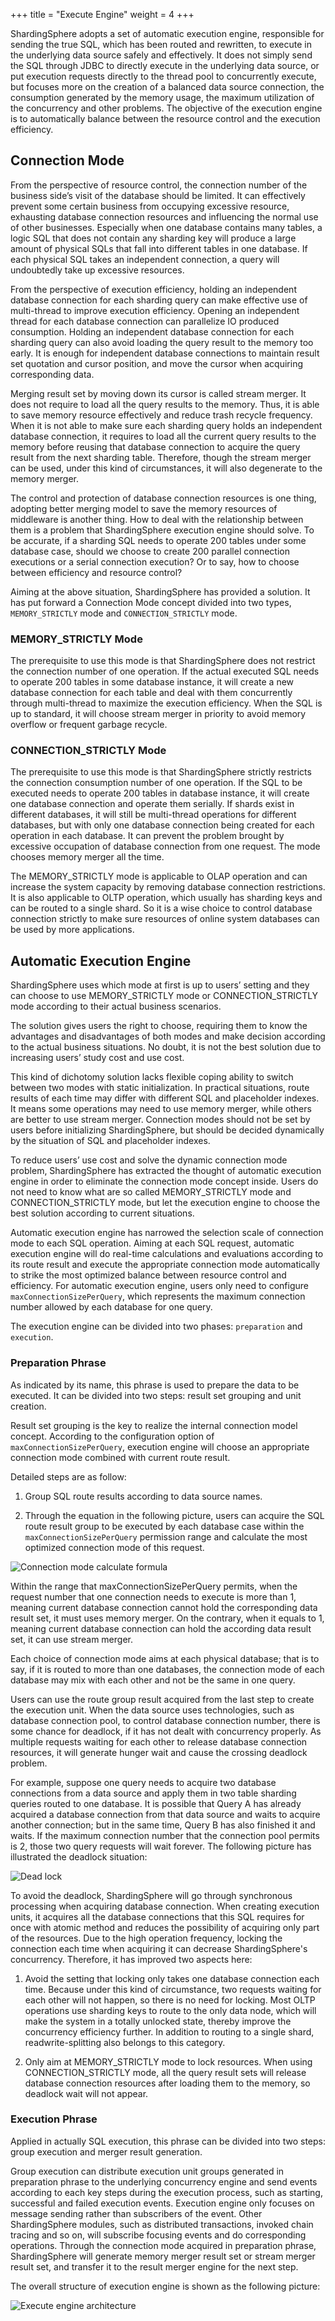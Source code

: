 +++
title = "Execute Engine"
weight = 4
+++

ShardingSphere adopts a set of automatic execution engine, responsible for sending the true SQL, which has been routed and rewritten, to execute in the underlying data source safely and effectively. It does not simply send the SQL through JDBC to directly execute in the underlying data source, or put execution requests directly to the thread pool to  concurrently execute, but focuses more on the creation of a balanced data source connection, the consumption generated by the memory usage, the maximum utilization of the concurrency and other problems. The objective of the execution engine is to automatically balance between the resource control and the execution efficiency.

## Connection Mode

From the perspective of resource control, the connection number of the business side’s visit of the database should be limited. It can effectively prevent some certain business from occupying excessive resource, exhausting database connection resources and influencing the normal use of other businesses. 
Especially when one database contains many tables, a logic SQL that does not contain any sharding key will produce a large amount of physical SQLs that fall into different tables in one database. If each physical SQL takes an independent connection, a query will undoubtedly take up excessive resources.

From the perspective of execution efficiency, holding an independent database connection for each sharding query can make effective use of multi-thread to improve execution efficiency. Opening an independent thread for each database connection can parallelize IO produced consumption. Holding an independent database connection for each sharding query can also avoid loading the query result to the memory too early. It is enough for independent database connections to maintain result set quotation and cursor position, and move the cursor when acquiring corresponding data.

Merging result set by moving down its cursor is called stream merger. It does not require to load all the query results to the memory. Thus, it is able to save memory resource effectively and reduce trash recycle frequency. When it is not able to make sure each sharding query holds an independent database connection, it requires to load all the current query results to the memory before reusing that database connection to acquire the query result from the next sharding table. Therefore, though the stream merger can be used, under this kind of circumstances, it will also degenerate to the memory merger.

The control and protection of database connection resources is one thing, adopting better merging model to save the memory resources of middleware is another thing. How to deal with the relationship between them is a problem that ShardingSphere execution engine should solve. To be accurate, if a sharding SQL needs to operate 200 tables under some database case, should we choose to create 200 parallel connection executions or a serial connection execution? Or to say, how to choose between efficiency and resource control?

Aiming at the above situation, ShardingSphere has provided a solution. It has put forward a Connection Mode concept divided into two types, `MEMORY_STRICTLY` mode and `CONNECTION_STRICTLY` mode.

### MEMORY_STRICTLY Mode

The prerequisite to use this mode is that ShardingSphere does not restrict the connection number of one operation. If the actual executed SQL needs to operate 200 tables in some database instance, it will create a new database connection for each table and deal with them concurrently through multi-thread to maximize the execution efficiency. When the SQL is up to standard, it will choose stream merger in priority to avoid memory overflow or frequent garbage recycle.

### CONNECTION_STRICTLY Mode

The prerequisite to use this mode is that ShardingSphere strictly restricts the connection consumption number of one operation. If the SQL to be executed needs to operate 200 tables in database instance, it will create one database connection and operate them serially. If shards exist in different databases, it will still be multi-thread operations for different databases, but with only one database connection being created for each operation in each database. It can prevent the problem brought by excessive occupation of database connection from one request. The mode chooses memory merger all the time.

The MEMORY_STRICTLY mode is applicable to OLAP operation and can increase the system capacity by removing database connection restrictions. It is also applicable to OLTP operation, which usually has sharding keys and can be routed to a single shard. So it is a wise choice to control database connection strictly to make sure resources of online system databases can be used by more applications.

## Automatic Execution Engine

ShardingSphere uses which mode at first is up to users’ setting and they can choose to use MEMORY_STRICTLY mode or CONNECTION_STRICTLY mode according to their actual business scenarios.

The solution gives users the right to choose, requiring them to know the advantages and disadvantages of both modes and make decision according to the actual business situations. No doubt, it is not the best solution due to increasing users’ study cost and use cost.

This kind of dichotomy solution lacks flexible coping ability to switch between two modes with static initialization. In practical situations, route results of each time may differ with different SQL and placeholder indexes. It means some operations may need to use memory merger, while others are better to use stream merger. Connection modes should not be set by users before initializing ShardingSphere, but should be decided dynamically by the situation of SQL and placeholder indexes.

To reduce users’ use cost and solve the dynamic connection mode problem, ShardingSphere has extracted the thought of automatic execution engine in order to eliminate the connection mode concept inside. 
Users do not need to know what are so called MEMORY_STRICTLY mode and CONNECTION_STRICTLY mode, but let the execution engine to choose the best solution according to current situations.

Automatic execution engine has narrowed the selection scale of connection mode to each SQL operation. Aiming at each SQL request, automatic execution engine will do real-time calculations and evaluations according to its route result and execute the appropriate connection mode automatically to strike the most optimized balance between resource control and efficiency. For automatic execution engine, users only need to configure `maxConnectionSizePerQuery`, which represents the maximum connection number allowed by each database for one query.

The execution engine can be divided into two phases: `preparation` and `execution`.

### Preparation Phrase

As indicated by its name, this phrase is used to prepare the data to be executed. It can be divided into two steps: result set grouping and unit creation.

Result set grouping is the key to realize the internal connection model concept. According to the configuration option of `maxConnectionSizePerQuery`, execution engine will choose an appropriate connection mode combined with current route result.

Detailed steps are as follow:

1. Group SQL route results according to data source names.

2. Through the equation in the following picture, users can acquire the SQL route result group to be executed by each database case within the `maxConnectionSizePerQuery` permission range and calculate the most optimized connection mode of this request.

![Connection mode calculate formula](https://shardingsphere.apache.org/document/current/img/sharding/connection_mode_en.png)

Within the range that maxConnectionSizePerQuery permits, when the request number that one connection needs to execute is more than 1, meaning current database connection cannot hold the corresponding data result set, it must uses memory merger. On the contrary, when it equals to 1, meaning current database connection can hold the according data result set, it can use stream merger.

Each choice of connection mode aims at each physical database; that is to say, if it is routed to more than one databases, the connection mode of each database may mix with each other and not be the same in one query.

Users can use the route group result acquired from the last step to create the execution unit. When the data source uses technologies, such as database connection pool, to control database connection number, there is some chance for deadlock, if it has not dealt with concurrency properly. As multiple requests waiting for each other to release database connection resources, it will generate hunger wait and cause the  crossing deadlock problem.

For example, suppose one query needs to acquire two database connections from a data source and apply them in two table sharding queries routed to one database. It is possible that Query A has already acquired a database connection from that data source and waits to acquire another connection; but in the same time, Query B has also finished it and waits. If the maximum connection number that the connection pool permits is 2, those two query requests will wait forever. The following picture has illustrated the deadlock situation:

![Dead lock](https://shardingsphere.apache.org/document/current/img/sharding/dead_lock_en.png)

To avoid the deadlock, ShardingSphere will go through synchronous processing when acquiring database connection. When creating execution units, it acquires all the database connections that this SQL requires for once with atomic method and reduces the possibility of acquiring only part of the resources. Due to the high operation frequency, locking the connection each time when acquiring it can decrease ShardingSphere's concurrency. Therefore, it has improved two aspects here:

1. Avoid the setting that locking only takes one database connection each time. Because under this kind of circumstance, two requests waiting for each other will not happen, so there is no need for locking. 
Most OLTP operations use sharding keys to route to the only data node, which will make the system in a totally unlocked state, thereby improve the concurrency efficiency further. In addition to routing to a single shard, readwrite-splitting also belongs to this category.

2. Only aim at MEMORY_STRICTLY mode to lock resources. When using CONNECTION_STRICTLY mode, all the query result sets will release database connection resources after loading them to the memory, so deadlock wait will not appear.

### Execution Phrase

Applied in actually SQL execution, this phrase can be divided into two steps: group execution and merger result generation. 

Group execution can distribute execution unit groups generated in preparation phrase to the underlying concurrency engine and send events according to each key steps during the execution process, such as starting, successful and failed execution events. Execution engine only focuses on message sending rather than subscribers of the event. Other ShardingSphere modules, such as distributed transactions, invoked chain tracing and so on, will subscribe focusing events and do corresponding operations. Through the connection mode acquired in preparation phrase, ShardingSphere will generate memory merger result set or stream merger result set, and transfer it to the result merger engine for the next step.

The overall structure of execution engine is shown as the following picture:

![Execute engine architecture](https://shardingsphere.apache.org/document/current/img/sharding/execute_architecture_en.png)